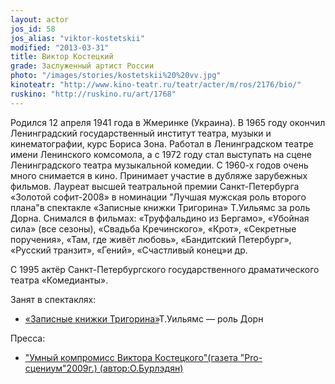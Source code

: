 ```yaml
---
layout: actor
jos_id: 58
jos_alias: "viktor-kostetskii"
modified: "2013-03-31"
title: Виктор Костецкий
grade: Заслуженный артист России
photo: "/images/stories/kostetskii%20%20vv.jpg"
kinoteatr: "http://www.kino-teatr.ru/teatr/acter/m/ros/2176/bio/"
ruskino: "http://ruskino.ru/art/1768"
---
```


Родился 12 апреля 1941 года в Жмеринке (Украина). В 1965 году окончил Ленинградский государственный институт театра, музыки и кинематографии, курс Бориса Зона. Работал в Ленинградском театре имени Ленинского комсомола, а с 1972 году стал выступать на сцене Ленинградского театра музыкальной комедии. С 1960-х годов очень много снимается в кино. Принимает участие в дубляже зарубежных фильмов. Лауреат высшей театральной премии Санкт-Петербурга «Золотой софит-2008» в номинации "Лучшая мужская роль второго плана"в спектакле «Записные книжки Тригорина» Т.Уильямс за роль Дорна. Снимался в фильмах: «Труффальдино из Бергамо», «Убойная сила» (все сезоны), «Свадьба Кречинского», «Крот», «Секретные поручения», «Там, где живёт любовь», «Бандитский Петербург», «Русский транзит», «Гений», «Счастливый конец»и др.

С 1995 актёр Санкт-Петербургского государственного драматического театра «Комедианты».

Занят в спектаклях:

- [«Записные книжки Тригорина»](72-trigorin.html)Т.Уильямс — роль Дорн

Пресса:

- ["Умный компромисс Виктора Костецкого"(газета "Pro-сцениум"2009г.) (автор:О.Бурлэдян)](271-pressa-viktor-kostetskii.html)

